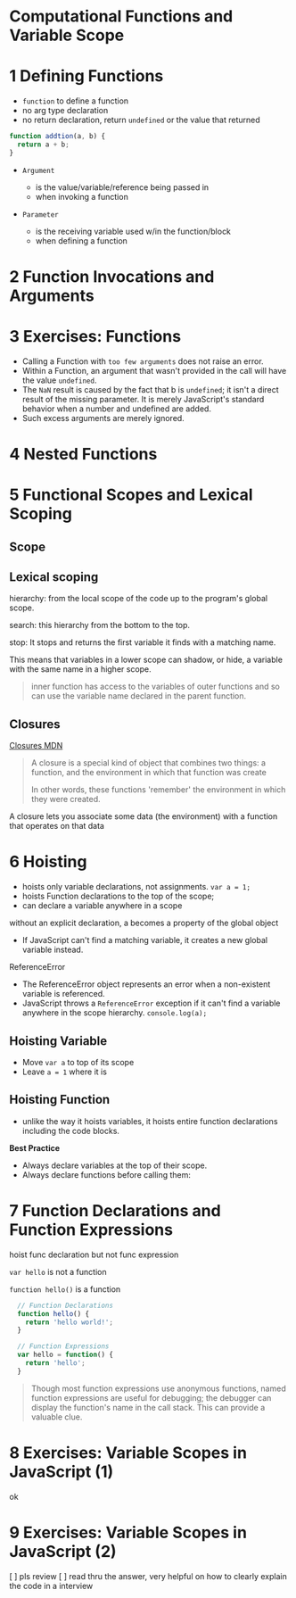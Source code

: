 Computational Functions and Variable Scope
===========================================

# 1	Defining Functions

- `function` to define a function
- no arg type declaration
- no return declaration, return `undefined` or the value that returned 

```js
function addtion(a, b) {
  return a + b;
}
```

- `Argument` 
  - is the value/variable/reference being passed in
  - when invoking a function

- `Parameter` 
  - is the receiving variable used w/in the function/block
  - when defining a function

# 2	Function Invocations and Arguments
# 3	Exercises: Functions

- Calling a Function with `too few arguments` does not raise an error.
- Within a Function, an argument that wasn't provided in the call will have the value `undefined`.
- The `NaN` result is caused by the fact that b is `undefined`; it isn't a direct result of the missing parameter. It is merely JavaScript's standard behavior when a number and undefined are added.
- Such excess arguments are merely ignored.


# 4	Nested Functions
# 5	Functional Scopes and Lexical Scoping

## Scope 

## Lexical scoping

hierarchy: from the local scope of the code up to the program's global scope.

search: this hierarchy from the bottom to the top. 

stop: It stops and returns the first variable it finds with a matching name. 

This means that variables in a lower scope can shadow, or hide, a variable with the same name in a higher scope.


> inner function has access to the variables of outer functions and so can use the variable name declared in the parent function.

## Closures

[Closures MDN](https://developer.mozilla.org/en-US/docs/Web/JavaScript/Closures)

> A closure is a special kind of object that combines two things: a function, and the environment in which that function was create
>
>In other words, these functions 'remember' the environment in which they were created.

A closure lets you associate some data (the environment) with a function that operates on that data


# 6	Hoisting 

- hoists only variable declarations, not assignments. `var a = 1;` 
- hoists Function declarations to the top of the scope; 
- can declare a variable anywhere in a scope

without an explicit declaration, a becomes a property of the global object
- If JavaScript can't find a matching variable, it creates a new global variable instead. 

ReferenceError
- The ReferenceError object represents an error when a non-existent variable is referenced.
- JavaScript throws a `ReferenceError` exception if it can't find a variable anywhere in the scope hierarchy. `console.log(a);`

## Hoisting Variable
- Move `var a` to top of its scope
- Leave `a = 1` where it is

## Hoisting Function
- unlike the way it hoists variables, it hoists entire function declarations including the code blocks.

**Best Practice**

- Always declare variables at the top of their scope.
- Always declare functions before calling them:


# 7	Function Declarations and Function Expressions

hoist func declaration but not func expression

`var hello` is not a function

`function hello()` is a function

```js
  // Function Declarations
  function hello() {
    return 'hello world!';
  }

  // Function Expressions
  var hello = function() {
    return 'hello';
  }
```

>Though most function expressions use anonymous functions, named function expressions are useful for debugging; the debugger can display the function's name in the call stack. This can provide a valuable clue.

# 8	Exercises: Variable Scopes in JavaScript (1) 
ok

# 9	Exercises: Variable Scopes in JavaScript (2) 
[ ] pls review
[ ] read thru the answer, very helpful on how to clearly explain the code in a interview
